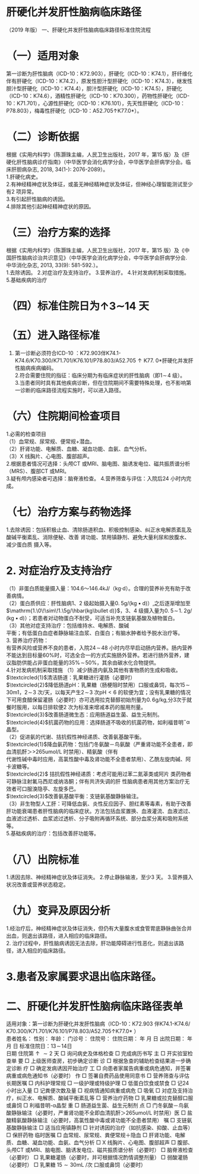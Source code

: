 # 肝硬化并发肝性脑病临床路径  
（2019 年版） 一、肝硬化并发肝性脑病临床路径标准住院流程  
# （一）适用对象  
第一诊断为肝性脑病（ICD-10：K72.903），肝硬化（ICD-10：K74.1），肝纤维化伴有肝硬化（ICD-10：K74.2），原发性胆汁型肝硬化（ICD-10：K74.3），继发性胆汁型肝硬化（ICD-10：K74.4），胆汁型肝硬化（ICD-10：K74.5），肝硬化（ICD-10：K74.6），酒精性肝硬化（ICD-10：K70.300），药物性肝硬化（ICD-10：K71.701），心源性肝硬化（ICD-10：K76.101），先天性肝硬化（ICD-10：P78.803），梅毒性肝硬化（ICD-10：A52.705↑K77.0\*）。  
# （二）诊断依据  
根据《实用内科学》（陈灏珠主编，人民卫生出版社，2017 年，第15 版）及《肝硬化肝性脑病诊疗指南》（中华医学会消化病学分会，中华医学会肝病学分会。临床肝胆病杂志, 2018, 34(1-): 2076-2089）。  
1.肝硬化病史。  
2.有神经精神症状及体征，或虽无神经精神症状及体征，但神经心理智能测试至少有2 项异常。  
3.有引起肝性脑病的诱因。  
4.排除其他引起神经精神症状的原因。  
# （三）治疗方案的选择  
根据《实用内科学》（陈灏珠主编，人民卫生出版社，2017 年，第15 版）及《中国肝性脑病诊治共识意见》（中华医学会消化病学分会，中华医学会肝病学分会. 中华消化杂志, 2013, 33(9): 581-592.）。  
1.去除诱因。 2.对症治疗及支持治疗。 3.营养治疗。 4.针对发病机制采取措施。 5.基础疾病的治疗  
# （四）标准住院日为$\mathord{\uparrow}3\mathord{\sim}14$ 天  
# （五）进入路径标准  
1. 第一诊断必须符合ICD-10 ：K72.903伴K74.1-K74.6/K70.300/K71.701/K76.101/P78.803/A52.705$\uparrow\mathrm{K77.}\ 0*$肝硬化并发肝性脑病疾病编码。  
2.符合需要住院的指征：临床分期为有临床症状的肝性脑病（即$1\!\sim\!4$ 级）。  
3.当患者同时具有其他疾病诊断，但在住院期间不需要特殊处理，也不影响第一诊断的临床路径流程实施时，可以进入路径。  
# （六）住院期间检查项目  
1.必需的检查项目  
（1）血常规、尿常规、便常规$+$潜血。  
（2）肝肾功能、电解质、血糖、凝血功能、血氨、血气分析。  
（3）X 线胸片、心电图、腹部超声。  
2.根据患者情况可选择：头颅CT 或MRI、脑电图、脑诱发电位、磁共振质谱分析（MRS）、腹部CT 或MRI。  
3.疑有颅内感染者可选择：脑脊液检查。 4.营养筛查与评估：入院后24 小时内完成。  
# （七）治疗方案与药物选择  
1.去除诱因：包括积极止血、清除肠道积血、积极控制感染、纠正水电解质紊乱及酸碱平衡紊乱、消除便秘、改善 肾功能、禁用镇静剂、避免大量利尿和放腹水、减少蛋白质 摄入等。  
# 2. 对症治疗及支持治疗  
（1）非蛋白质能量摄入量：104.6～146.4kJ/（kg·d）。合理的营养补充有助于改善病情。  
（2）蛋白质供应：肝性脑病1、2 级起始摄入量$0.\;5\mathrm{g}/$$(\mathrm{kg}\bullet\mathrm{d})$）,之后逐渐增加至$\mathrm{1.\0\!\sim\!1.\5g/\hbar(kg\bullet d)}$，3、4 级摄入量为$0.\;5\!\sim\!1.\;2\mathrm{g}/\;\left(\mathrm{kg}\bullet\mathrm{d}\right)$）；若患者对动物蛋白不耐受，可适当补充支链氨基酸及植物蛋白。  
（3）其他对症支持治疗：包括维持水、电解质、酸碱  
平衡；有低蛋白血症者静脉输注血浆、白蛋白；有脑水肿者给予脱水治疗等。  
3. 营养治疗药物：  
有营养风险或营养不良的患者，入院$24\!\sim\!48$ 小时内尽早启动肠内营养。肠内营养不能达到目标量$60\%$时，可选全合一的方式实施肠外营养。若进行肠外营养，建议脂肪供能占非蛋白能量的$35\%\!\sim\!50\%$，其余由碳水化合物提供。  
4.针对发病机制采取措施 （1）减少肠道内氨及其他有害物质的生成和吸收。 $\textcircled{1}$清洁肠道：乳果糖进行灌肠（必要时）  
$\textcircled{2}$降低肠道pH：乳果糖（肠梗阻时禁用）口服或鼻饲，每次$15\!\sim\!30\mathrm{m}1$，$2\!\sim\!3$ 次/天，以每天产生$2\!\sim\!3$ 次$\mathrm{pH}{<}6$ 的软便为宜；没有乳果糖的情况下可用食醋保留灌肠（必要时）亦可选用拉克替醇初始剂量为$0.\,6\mathrm{g/kg}$,分3次于就餐时服用，以每日排软便2 次为标准来增减本药的服用剂量。  
$\textcircled{3}$改善肠道微生态：应用肠道益生菌、益生元制剂。  
$\textcircled{4}$抗菌药物的应用：选择肠道不吸收的抗菌药物，如利福昔明${}^{-}\upalpha$ 晶型。  
（2）促进氨的代谢、拮抗假性神经递质、改善氨基酸平衡。  
$\textcircled{1}$降血氨药物：包括门冬氨酸－鸟氨酸（严重肾功能不全患者，即血清肌酐＞>265umol/L 时禁用）、精氨酸（伴有  
代谢性碱中毒时应用，高氯性酸中毒及肾功能不全患者禁用）、乙酰左旋肉碱、阿卡波糖等。  
$\textcircled{2}$ 拮抗假性神经递质：考虑可能用过苯二氮䓬类或阿片 类药物者可静脉注射氟马西尼或纳洛酮；伴有共济失调的肝 性脑病患者用其他方案治疗无效者可口服溴隐亭、左旋多巴。  
$\textcircled{3}$改善氨基酸平衡：支链氨基酸静脉输注。  
（3）非生物型人工肝：可降低血氨、炎性反应因子、胆红素等毒素，有助于改善肝功能衰竭患者肝性脑病的临床症状。方法包括血浆置换、血液灌流、血液滤过、血液滤过透析、血浆滤过透析、分子吸附再循环系统、部分血浆分离和吸附系统等。  
5.基础疾病的治疗：包括改善肝功能等。  
# （八）出院标准  
1.诱因去除、神经精神症状及体征消失。 2.停止静脉输液，至少3 天。 3.营养摄入状况改善或营养状态稳定。  
# （九）变异及原因分析  
1.经治疗后，神经精神症状及体征消失，但仍有大量腹水或食管胃底静脉曲张合并出血，则退出该路径，进入相应的临床路径。  
2. 治疗过程中，肝性脑病诱因无法去除，肝功能障碍进行性恶化，则退出该路径，进入相应的临床路径。  
# 3.患者及家属要求退出临床路径。  
# 二、肝硬化并发肝性脑病临床路径表单  
适用对象：第一诊断为肝硬化并发肝性脑病（ICD-10：K72.903 伴K74.1-K74.6/ K70.300/K71.701/K76.101/P78.803/A52.705↑K77.0\* ）  
患者姓名：      性别：       年龄：       门诊号：     住院号：         住院日期：     年    月   日  出院日期：     年    月   日 标准住院日：$13\!\sim\!14$日  
日期 住院第${\uparrow}{\sim}2$ 天 □ 询问病史及体格检查 □ 完成病历书写 主 □ 开实验室检查单 要 □ 上级医师查房，初步确定诊断 诊  □ 根据急查的辅助检查结果进一步确定诊断 疗  □ 确定发病诱因开始治疗 工 □ 向患者家属告病重或病危通知，并签署病重或病危通知书（必要时） 作 □ 签署自费药品使用同意书  □ 营养筛查与评估  长期医嘱 □ 内科护理常规 □ 一级护理或特级护理 □ 低蛋白饮食或禁食 □ 记24 小时出入量 □ 记粪便次数及量 □ 视病情通知病重或病危  □ 吸氧  □ 对症及支持治疗，纠正水、电解质、酸碱平衡紊乱等 □ 营养治疗药物 □ 乳果糖或拉克替醇口服或鼻饲  □ 利福昔明-α晶型 重 □ 肠道益生菌、益生元制剂 点 □ 门冬氨酸－鸟氨酸静脉输注（必要时，严重肾功能不全即血清肌酐＞265umol/L 时禁用）医 □ 盐酸精氨酸静脉输注（必要时，高氯性酸中毒或肾功能不全患者禁用） 嘱 □ 支链氨基酸静脉输注 □ 适当应用镇静剂 □ 针对诱因的治疗（如抗感染、抑酸、止血等）  □ 保肝药物 临时医嘱  □ 血常规、尿常规、粪便常规＋隐血  □ 肝肾功能、电解质、血糖、凝血功能、血氨、血气分析 □ X 线胸片、心电图、腹部超声 □ 腹部、头颅CT 或MRI、脑电图、脑诱发电位、磁共振质谱分析（必要时） □ 脑脊液检查（必要时） □ 乳果糖灌肠（必要时，并可根据情况酌情调整剂量） □ 弱酸灌肠（必要时） □ 乳果糖 $15{\sim}30\mathrm{mL}$ /次 口服或鼻饲（必要时）  
